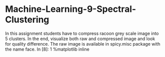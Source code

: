 # Machine-Learning-9-Spectral-Clustering
  In this assignment students have to compress racoon grey scale image into 5 clusters. In the end, visualize both raw and compressed image and look for quality difference. The raw image is available in spicy.misc package with the name face.    In [8]:                                1 %matplotlib inline
